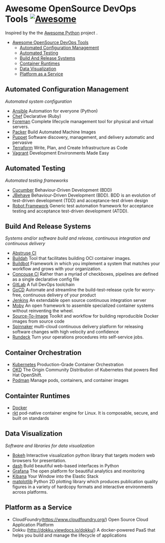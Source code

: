 # Awesome OpenSource DevOps Tools [![Awesome](https://cdn.rawgit.com/sindresorhus/awesome/d7305f38d29fed78fa85652e3a63e154dd8e8829/media/badge.svg)](https://github.com/sindresorhus/awesome)

Inspired by the the [Awesome Python] project .

[Awesome Python]: https://awesome-python.com/

- [Awesome OpenSource DevOps Tools](#awesome-opensource-devops-tools)
    - [Automated Configuration Management](#automated-configuration-management)
    - [Automated Testing](#automated-testing)
    - [Build And Release Systems](#build-and-release)
    - [Container Runtimes](#container-runtimes)
    - [Data Visualization](#data-visualization)
    - [Platform as a Service](#platform-as-a-service)


## Automated Configuration Management

*Automated system configuration*

* [Ansible](https://www.ansible.com/) Automation for everyone (Python)
* [Chef](https://www.chef.io/chef/) Declarative (Ruby)
* [Foreman](https://theforeman.org/) Complete lifecycle management tool for physical and virtual servers.
* [Packer](https://www.packer.io/) Build Automated Machine Images
* [Puppet](https://puppet.com/) Software discovery, management, and delivery automatic and pervasive
* [Terraform](https://www.terraform.io/) Write, Plan, and Create Infrastructure as Code
* [Vagrant](https://www.vagrantup.com/) Development Environments Made Easy

## Automated Testing

*Automated testing frameworks*

* [Cucumber](https://docs.cucumber.io/) Behaviour-Driven Development (BDD)
* [JBehave](https://jbehave.org/) Behaviour-Driven Development (BDD). BDD is an evolution of test-driven development (TDD) and acceptance-test driven design
* [Robot Framework](https://robotframework.org/) Generic test automation framework for acceptance testing and acceptance test-driven development (ATDD).


## Build And Release Systems

*Systems and/or software build and release, continuous integration and continuous delivery*

* [Abstruse CI](https://abstruse.bleenco.io/)
* [Buildah](https://buildah.io/) Tool that facilitates building OCI container images.
* [Buildbot](https://buildbot.net/) Framework in which you implement a system that matches your workflow and grows with your organization.
* [Concouse CI](https://concourse-ci.org/) Rather than a myriad of checkboxes, pipelines are defined as a single declarative config file
* [GitLab](https://about.gitlab.com/) A full DevOps toolchain
* [GoCD](https://www.gocd.org/) Automate and streamline the build-test-release cycle for worry-free, continuous delivery of your product
* [Jenkins](https://jenkins.io/) An extendable open source continuous integration server
* [Moby](https://mobyproject.org/) An open framework to assemble specialized container systems without reinventing the wheel.
* [Source-To-Image](https://github.com/openshift/source-to-image) Toolkit and workflow for building reproducible Docker images from source code
* [Spinnaker](https://www.spinnaker.io/
) multi-cloud continuous delivery platform for releasing software changes with high velocity and confidence
* [Rundeck](https://www.rundeck.com/open-source) Turn your operations procedures into self-service jobs.

## Container Orchestration
* [Kubernetes](https://kubernetes.io/) Production-Grade Container Orchestration
* [OKD](https://www.okd.io/) The Origin Community Distribution of Kubernetes that powers Red Hat OpenShift. 
* [Podman](https://github.com/containers/libpod) Manage pods, containers, and container images

## Containter Runtimes
* [Docker](https://www.docker.com/)
* [rkt](https://github.com/rkt/rkt) pod-native container engine for Linux. It is composable, secure, and built on standards

## Data Visualization

*Software and libraries for data visualization*

* [Bokeh](https://bokeh.pydata.org/en/latest/) Interactive visualization python library that targets modern web browsers for presentation.
* [dash](https://plot.ly/products/dash/) Build beautiful web-based interfaces in Python
* [Grafana](https://grafana.com/) The open platform for beautiful
analytics and monitoring
* [Kibana](https://www.elastic.co/products/kibana) Your Window into
the Elastic Stack
* [matplotlib](https://matplotlib.org/) Python 2D plotting library which produces publication quality figures in a variety of hardcopy formats and interactive environments across platforms.

## Platform as a Service
* CloudFoundry(https://www.cloudfoundry.org/) Open Source Cloud Application Platform
* Dokku (http://dokku.viewdocs.io/dokku/) A docker-powered PaaS that helps you build and manage the lifecycle of applications
